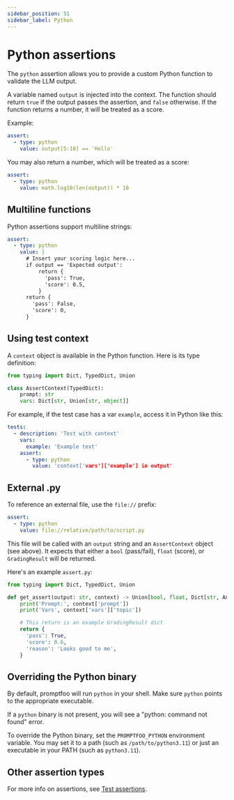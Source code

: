 ```yaml
---
sidebar_position: 51
sidebar_label: Python
---
```


# Python assertions

The `python` assertion allows you to provide a custom Python function to validate the LLM output.

A variable named `output` is injected into the context. The function should return `true` if the output passes the assertion, and `false` otherwise. If the function returns a number, it will be treated as a score.

Example:

```yaml
assert:
  - type: python
    value: output[5:10] == 'Hello'
```

You may also return a number, which will be treated as a score:

```yaml
assert:
  - type: python
    value: math.log10(len(output)) * 10
```

## Multiline functions

Python assertions support multiline strings:

```yaml
assert:
  - type: python
    value: |
      # Insert your scoring logic here...
      if output == 'Expected output':
          return {
            'pass': True,
            'score': 0.5,
          }
      return {
        'pass': False,
        'score': 0,
      }
```

## Using test context

A `context` object is available in the Python function. Here is its type definition:

```py
from typing import Dict, TypedDict, Union

class AssertContext(TypedDict):
    prompt: str
    vars: Dict[str, Union[str, object]]
```

For example, if the test case has a var `example`, access it in Python like this:

```yaml
tests:
  - description: 'Test with context'
    vars:
      example: 'Example text'
    assert:
      - type: python
        value: 'context['vars']['example'] in output'
```

## External .py

To reference an external file, use the `file://` prefix:

```yaml
assert:
  - type: python
    value: file://relative/path/to/script.py
```

This file will be called with an `output` string and an `AssertContext` object (see above).
It expects that either a `bool` (pass/fail), `float` (score), or `GradingResult` will be returned.

Here's an example `assert.py`:

```py
from typing import Dict, TypedDict, Union

def get_assert(output: str, context) -> Union[bool, float, Dict[str, Any]]:
    print('Prompt:', context['prompt'])
    print('Vars', context['vars']['topic'])

    # This return is an example GradingResult dict
    return {
      'pass': True,
      'score': 0.6,
      'reason': 'Looks good to me',
    }
```

## Overriding the Python binary

By default, promptfoo will run `python` in your shell. Make sure `python` points to the appropriate executable.

If a `python` binary is not present, you will see a "python: command not found" error.

To override the Python binary, set the `PROMPTFOO_PYTHON` environment variable. You may set it to a path (such as `/path/to/python3.11`) or just an executable in your PATH (such as `python3.11`).

## Other assertion types

For more info on assertions, see [Test assertions](/docs/configuration/expected-outputs).
